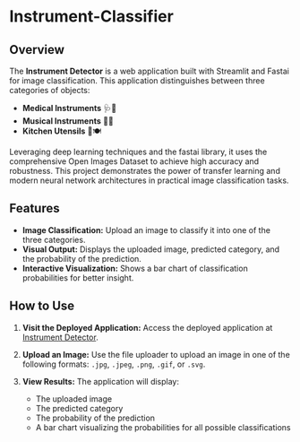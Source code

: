 # Instrument-Classifier
## Overview

The **Instrument Detector** is a web application built with Streamlit and Fastai for image classification. This application distinguishes between three categories of objects:
- **Medical Instruments** 🩺🩻
- **Musical Instruments** 🥁🎸
- **Kitchen Utensils** 🥣🍽️

Leveraging deep learning techniques and the fastai library, it uses the comprehensive Open Images Dataset to achieve high accuracy and robustness. This project demonstrates the power of transfer learning and modern neural network architectures in practical image classification tasks.

## Features

- **Image Classification:** Upload an image to classify it into one of the three categories.
- **Visual Output:** Displays the uploaded image, predicted category, and the probability of the prediction.
- **Interactive Visualization:** Shows a bar chart of classification probabilities for better insight.

## How to Use

1. **Visit the Deployed Application:**
   Access the deployed application at [Instrument Detector](https://instrument-classifier-bakhtiv1.streamlit.app/).

2. **Upload an Image:**
   Use the file uploader to upload an image in one of the following formats: `.jpg`, `.jpeg`, `.png`, `.gif`, or `.svg`.

3. **View Results:**
   The application will display:
   - The uploaded image
   - The predicted category
   - The probability of the prediction
   - A bar chart visualizing the probabilities for all possible classifications
